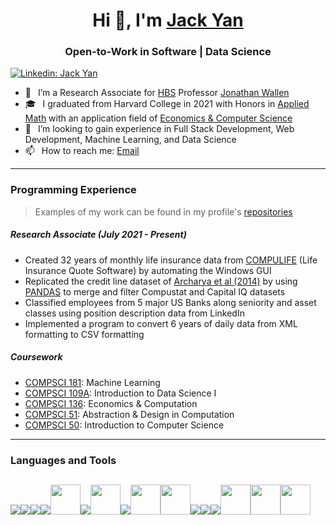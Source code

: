 <h1 align="center"> Hi 👋, I'm <a href="https://drive.google.com/file/d/1qYUS32Uga4R3c4bCwpDX2meSef2RalVQ/view?usp=sharing">Jack Yan</a></h1>
<h3 align="center">Open-to-Work in Software | Data Science </h3>

[![Linkedin: Jack Yan](https://img.shields.io/badge/-CONNECT-blue?style=for-the-badge&logo=Linkedin&link=https://www.linkedin.com/in/yan-jack/)][linkedin]


- 🏫 &ensp;I’m a Research Associate for [HBS](https://www.hbs.edu/Pages/default.aspx) Professor [Jonathan Wallen](https://www.hbs.edu/faculty/Pages/profile.aspx?facId=1284274)
- 🎓 &ensp;I graduated from Harvard College in 2021 with Honors in [Applied Math](https://www.seas.harvard.edu/applied-mathematics/undergraduate-program) with an application field of [Economics & Computer Science](https://www.seas.harvard.edu/applied-mathematics/undergraduate-program/concentration-information/areas-application)
- 🌱 &ensp;I’m looking to gain experience in Full Stack Development, Web Development, Machine Learning, and Data Science
- 📫 &ensp;How to reach me: [Email][email]

---

### Programming Experience

> Examples of my work can be found in my profile's [repositories](https://github.com/jackyan540?tab=repositories)

##### Research Associate (July 2021 - Present)

- Created 32 years of monthly life insurance data from [COMPULIFE](https://compulife.com/) (Life Insurance Quote Software) by automating the Windows GUI
- Replicated the credit line dataset of [Archarya et al (2014)](https://www.sciencedirect.com/science/article/abs/pii/S0304405X14000191) by using [PANDAS](https://pandas.pydata.org/) to merge and filter Compustat and Capital IQ datasets
- Classified employees from 5 major US Banks along seniority and asset classes using position description data from LinkedIn
- Implemented a program to convert 6 years of daily data from XML formatting to CSV formatting

##### Coursework

- [COMPSCI 181](https://harvard-ml-courses.github.io/cs181-web-2021/): Machine Learning
- [COMPSCI 109A](https://harvard-iacs.github.io/2020-CS109A/): Introduction to Data Science I
- [COMPSCI 136](https://sites.google.com/g.harvard.edu/cs136/): Economics & Computation
- [COMPSCI 51](https://cs51.io/): Abstraction & Design in Computation
- [COMPSCI 50](https://cs50.harvard.edu/): Introduction to Computer Science

---

### Languages and Tools
[<img src="https://img.icons8.com/color/48/000000/python.png"/>](https://www.python.org/)[<img src="https://img.icons8.com/fluency/48/000000/jupyter.png"/>](https://jupyter.org/)[<img src="https://img.icons8.com/color/48/000000/c-plus-plus-logo.png"/>](https://isocpp.org/)[<img src="https://img.icons8.com/color/48/000000/java-coffee-cup-logo--v1.png"/>](https://www.java.com/en/)[<img src="https://iconape.com/wp-content/png_logo_vector/ocaml-logo-2.png" width=48/>](https://ocaml.org/)[<img src="https://img.icons8.com/external-becris-flat-becris/48/000000/external-r-data-science-becris-flat-becris.png"/>](https://www.r-project.org/)[<img src="https://cdn.icon-icons.com/icons2/2107/PNG/512/file_type_stata_icon_130148.png" width=48/>](https://www.stata.com/)[<img src="https://img.icons8.com/color/48/000000/visual-studio-code-2019.png"/>](https://code.visualstudio.com/)[<img src="https://upload.wikimedia.org/wikipedia/commons/thumb/9/95/TeXShop_icon.png/600px-TeXShop_icon.png" width=48/>](https://www.latex-project.org/)[<img src="https://images.ctfassets.net/nrgyaltdicpt/6qSXAo1CYEeBn5RkKLOR64/19c74bfb9a32772e353ff25c6f0070f5/ologo_square_colour_light_bg.png" width=48\>](https://www.overleaf.com/)[<img src="https://img.icons8.com/color/48/000000/html-5.png"/>](https://html.spec.whatwg.org/)[<img src="https://img.icons8.com/color/48/000000/css3.png"/>](https://www.w3.org/TR/CSS/#css)[<img src="https://img.icons8.com/color/48/000000/javascript.png"/>](https://www.javascript.com/)[<img src="https://ampl.com/wp-content/themes/ampl/images/logo.png" width=48/>](https://ampl.com/)[<img src="https://upload.wikimedia.org/wikipedia/commons/2/21/Matlab_Logo.png" width=48/>](https://www.mathworks.com/products/matlab.html)[<img src="https://cdn.iconscout.com/icon/free/png-256/wolfram-mathematica-3629160-3030300.png" width=48/>](https://www.wolfram.com/mathematica/)
---
[website]: https://akanksha1212.github.io/
[twitter]: https://twitter.com/intent/follow?original_referer=https%3A%2F%2Fgithub.com%2Fcoder_jedi&screen_name=coder_jedi
[youtube]: https://www.youtube.com/channel/UCa6cGJzXI_xCUKwM3ZaB4kw?sub_confirmation=1
[linkedin]: https://www.linkedin.com/in/yan-jack/
[github]: https://github.com/jackyan540
[instagram]: https://www.instagram.com/akankshasingh1212
[medium]: https://medium.com/@coderjedi
[email]: mailto:jackyan540@gmail.com
